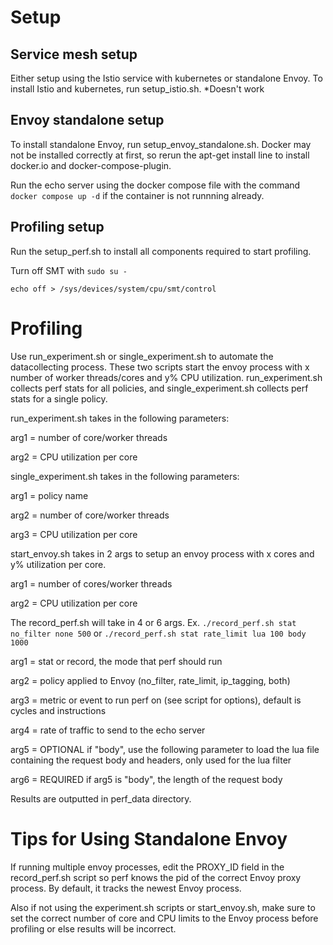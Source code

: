 # Setup
## Service mesh setup
Either setup using the Istio service with kubernetes or standalone Envoy.
To install Istio and kubernetes, run setup_istio.sh. *Doesn't work

## Envoy standalone setup
To install standalone Envoy, run setup_envoy_standalone.sh.
Docker may not be installed correctly at first, so rerun the apt-get install line to install docker.io and docker-compose-plugin.

Run the echo server using the docker compose file with the command `docker compose up -d` if the container is not runnning already.

## Profiling setup
Run the setup_perf.sh to install all components required to start profiling.

Turn off SMT with 
`sudo su -`

`echo off > /sys/devices/system/cpu/smt/control`

# Profiling
Use run_experiment.sh or single_experiment.sh to automate the datacollecting process. These two scripts start the envoy process with x number of worker threads/cores and y% CPU utilization. run_experiment.sh collects perf stats for all policies, and single_experiment.sh collects perf stats for a single policy.

run_experiment.sh takes in the following parameters:

arg1 = number of core/worker threads

arg2 = CPU utilization per core


single_experiment.sh takes in the following parameters:

arg1 = policy name

arg2 = number of core/worker threads

arg3 = CPU utilization per core


start_envoy.sh takes in 2 args to setup an envoy process with x cores and y% utilization per core.

arg1 = number of cores/worker threads

arg2 = CPU utilization per core


The record_perf.sh will take in 4 or 6 args.
Ex. `./record_perf.sh stat no_filter none 500` or `./record_perf.sh stat rate_limit lua 100 body 1000`

arg1 = stat or record, the mode that perf should run

arg2 = policy applied to Envoy (no_filter, rate_limit, ip_tagging, both)

arg3 = metric or event to run perf on (see script for options), default is cycles and instructions

arg4 = rate of traffic to send to the echo server

arg5 = OPTIONAL if "body", use the following parameter to load the lua file containing the request body and headers, only used for the lua filter

arg6 = REQUIRED if arg5 is "body", the length of the request body

Results are outputted in perf_data directory.

# Tips for Using Standalone Envoy
If running multiple envoy processes, edit the PROXY_ID field in the record_perf.sh script so perf knows the pid of the correct Envoy proxy process. By default, it tracks the newest Envoy process.

Also if not using the experiment.sh scripts or start_envoy.sh, make sure to set the correct number of core and CPU limits to the Envoy process before profiling or else results will be incorrect.
